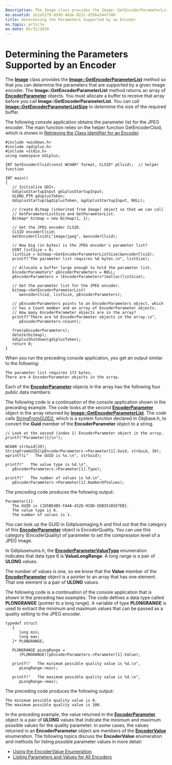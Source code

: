 ```yaml
---
Description: The Image class provides the Image::GetEncoderParameterList method so that you can determine the parameters that are supported by a given image encoder.
ms.assetid: 2e1a5279-dd9d-46de-822c-d356a344f340
title: Determining the Parameters Supported by an Encoder
ms.topic: article
ms.date: 05/31/2018
---
```


# Determining the Parameters Supported by an Encoder

The [**Image**](/windows/desktop/api/gdiplusheaders/nl-gdiplusheaders-image) class provides the [**Image::GetEncoderParameterList**](/windows/desktop/api/Gdiplusheaders/nf-gdiplusheaders-image-getencoderparameterlist) method so that you can determine the parameters that are supported by a given image encoder. The **Image::GetEncoderParameterList** method returns an array of [**EncoderParameter**](/windows/win32/api/gdiplusimaging/nl-gdiplusimaging-encoderparameter) objects. You must allocate a buffer to receive that array before you call **Image::GetEncoderParameterList**. You can call [**Image::GetEncoderParameterListSize**](/windows/desktop/api/Gdiplusheaders/nf-gdiplusheaders-image-getencoderparameterlistsize) to determine the size of the required buffer.

The following console application obtains the parameter list for the JPEG encoder. The main function relies on the helper function GetEncoderClsid, which is shown in [Retrieving the Class Identifier for an Encoder](-gdiplus-retrieving-the-class-identifier-for-an-encoder-use.md).


```
#include <windows.h>
#include <gdiplus.h>
#include <stdio.h>
using namespace Gdiplus;

INT GetEncoderClsid(const WCHAR* format, CLSID* pClsid);  // helper function

INT main()
{
   // Initialize GDI+.
   GdiplusStartupInput gdiplusStartupInput;
   ULONG_PTR gdiplusToken;
   GdiplusStartup(&gdiplusToken, &gdiplusStartupInput, NULL);

   // Create Bitmap (inherited from Image) object so that we can call
   // GetParameterListSize and GetParameterList.
   Bitmap* bitmap = new Bitmap(1, 1);

   // Get the JPEG encoder CLSID.
   CLSID encoderClsid;
   GetEncoderClsid(L"image/jpeg", &encoderClsid);

   // How big (in bytes) is the JPEG encoder's parameter list?
   UINT listSize = 0; 
   listSize = bitmap->GetEncoderParameterListSize(&encoderClsid);
   printf("The parameter list requires %d bytes.\n", listSize);

   // Allocate a buffer large enough to hold the parameter list.
   EncoderParameters* pEncoderParameters = NULL;
   pEncoderParameters = (EncoderParameters*)malloc(listSize);

   // Get the parameter list for the JPEG encoder.
   bitmap->GetEncoderParameterList(
      &encoderClsid, listSize, pEncoderParameters);

   // pEncoderParameters points to an EncoderParameters object, which
   // has a Count member and an array of EncoderParameter objects.
   // How many EncoderParameter objects are in the array?
   printf("There are %d EncoderParameter objects in the array.\n", 
      pEncoderParameters->Count);

   free(pEncoderParameters);
   delete(bitmap);
   GdiplusShutdown(gdiplusToken);
   return 0;
}
```



When you run the preceding console application, you get an output similar to the following:


```
The parameter list requires 172 bytes.
There are 4 EncoderParameter objects in the array.
```



Each of the [**EncoderParameter**](/windows/win32/api/gdiplusimaging/nl-gdiplusimaging-encoderparameter) objects in the array has the following four public data members:

The following code is a continuation of the console application shown in the preceding example. The code looks at the second [**EncoderParameter**](/windows/win32/api/gdiplusimaging/nl-gdiplusimaging-encoderparameter) object in the array returned by [**Image::GetEncoderParameterList**](/windows/desktop/api/Gdiplusheaders/nf-gdiplusheaders-image-getencoderparameterlist). The code calls [StringFromGUID2](/windows/win32/api/combaseapi/nf-combaseapi-stringfromguid2), which is a system function declared in Objbase.h, to convert the **Guid** member of the **EncoderParameter** object to a string.


```
// Look at the second (index 1) EncoderParameter object in the array.
printf("Parameter[1]\n");

WCHAR strGuid[39];
StringFromGUID2(pEncoderParameters->Parameter[1].Guid, strGuid, 39);
wprintf(L"   The GUID is %s.\n", strGuid);

printf("   The value type is %d.\n", 
   pEncoderParameters->Parameter[1].Type);

printf("   The number of values is %d.\n",
   pEncoderParameters->Parameter[1].NumberOfValues);
```



The preceding code produces the following output:


```
Parameter[1]
   The GUID is {1D5BE4B5-FA4A-452D-9CDD-5DB35105E7EB}.
   The value type is 6.
   The number of values is 1.
```



You can look up the GUID in Gdiplusimaging.h and find out that the category of this [**EncoderParameter**](/windows/win32/api/gdiplusimaging/nl-gdiplusimaging-encoderparameter) object is EncoderQuality. You can use this category (EncoderQuality) of parameter to set the compression level of a JPEG image.

In Gdiplusenums.h, the [**EncoderParameterValueType**](/windows/desktop/api/Gdiplusenums/ne-gdiplusenums-encoderparametervaluetype) enumeration indicates that data type 6 is **ValueLongRange**. A long range is a pair of **ULONG** values.

The number of values is one, so we know that the **Value** member of the [**EncoderParameter**](/windows/win32/api/gdiplusimaging/nl-gdiplusimaging-encoderparameter) object is a pointer to an array that has one element. That one element is a pair of **ULONG** values.

The following code is a continuation of the console application that is shown in the preceding two examples. The code defines a data type called **PLONGRANGE** (pointer to a long range). A variable of type **PLONGRANGE** is used to extract the minimum and maximum values that can be passed as a quality setting to the JPEG encoder.


```
typedef struct
   {
      long min;
      long max;
   }* PLONGRANGE;

   PLONGRANGE pLongRange = 
      (PLONGRANGE)(pEncoderParameters->Parameter[1].Value);

   printf("   The minimum possible quality value is %d.\n",
      pLongRange->min);

   printf("   The maximum possible quality value is %d.\n",
      pLongRange->max);
```



The preceding code produces the following output:


```
The minimum possible quality value is 0.
The maximum possible quality value is 100.
```



In the preceding example, the value returned in the [**EncoderParameter**](/windows/win32/api/gdiplusimaging/nl-gdiplusimaging-encoderparameter) object is a pair of **ULONG** values that indicate the minimum and maximum possible values for the quality parameter. In some cases, the values returned in an **EncoderParameter** object are members of the [**EncoderValue**](/windows/desktop/api/Gdiplusenums/ne-gdiplusenums-encodervalue) enumeration. The following topics discuss the **EncoderValue** enumeration and methods for listing possible parameter values in more detail:

-   [Using the EncoderValue Enumeration](-gdiplus-using-the-encodervalue-enumeration-use.md)
-   [Listing Parameters and Values for All Encoders](-gdiplus-listing-parameters-and-values-for-all-encoders-use.md)

 

 